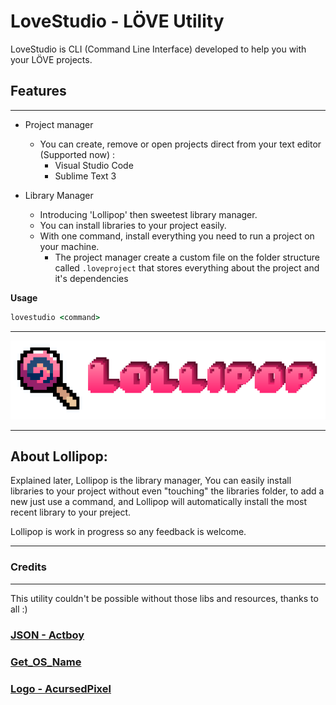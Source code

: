 # LoveStudio - LÖVE Utility

LoveStudio is CLI (Command Line Interface) developed to help you with your LÖVE projects.

## Features
----

- Project manager
    - You can create, remove or open projects direct from your text editor (Supported now) :
        - Visual Studio Code
        - Sublime Text 3
    
- Library Manager
    - Introducing 'Lollipop' then sweetest library manager.
    - You can install libraries to your project easily.
    - With one command, install everything you need to run a project on your machine.
        - The project manager create a custom file on the folder structure called `.loveproject` that stores everything about the project and it's dependencies
    
**Usage**
```cmd
lovestudio <command>
```
----

![Alt text](assets/logo.png)

----

## About Lollipop:

Explained later, Lollipop is the library manager, You can easily install libraries to your project without even "touching" the libraries folder, to add a new just use a command, and Lollipop will automatically install the most recent library to your preject.

Lollipop is work in progress so any feedback is welcome.

---
### Credits
---
This utility couldn't be possible without those libs and resources, thanks to all :)

### [JSON - Actboy](https://github.com/actboy168/json.lua/tree/master)
### [Get_OS_Name](https://github.com/bluebird75/lua_get_os_name/tree/master)
### [Logo - AcursedPixel](https://acursedpixel.itch.io)
